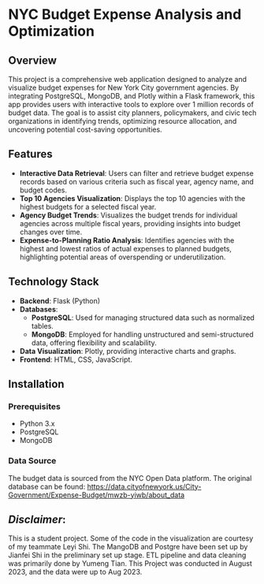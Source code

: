 # NYC Budget Expense Analysis and Optimization

## Overview

This project is a comprehensive web application designed to analyze and visualize budget expenses for New York City government agencies. By integrating PostgreSQL, MongoDB, and Plotly within a Flask framework, this app provides users with interactive tools to explore over 1 million records of budget data. The goal is to assist city planners, policymakers, and civic tech organizations in identifying trends, optimizing resource allocation, and uncovering potential cost-saving opportunities. 

## Features

- **Interactive Data Retrieval**: Users can filter and retrieve budget expense records based on various criteria such as fiscal year, agency name, and budget codes.
- **Top 10 Agencies Visualization**: Displays the top 10 agencies with the highest budgets for a selected fiscal year.
- **Agency Budget Trends**: Visualizes the budget trends for individual agencies across multiple fiscal years, providing insights into budget changes over time.
- **Expense-to-Planning Ratio Analysis**: Identifies agencies with the highest and lowest ratios of actual expenses to planned budgets, highlighting potential areas of overspending or underutilization.

## Technology Stack

- **Backend**: Flask (Python)
- **Databases**: 
  - **PostgreSQL**: Used for managing structured data such as normalized tables.
  - **MongoDB**: Employed for handling unstructured and semi-structured data, offering flexibility and scalability.
- **Data Visualization**: Plotly, providing interactive charts and graphs.
- **Frontend**: HTML, CSS, JavaScript.

## Installation

### Prerequisites

- Python 3.x
- PostgreSQL
- MongoDB

### Data Source
The budget data is sourced from the NYC Open Data platform. The original database can be found: https://data.cityofnewyork.us/City-Government/Expense-Budget/mwzb-yiwb/about_data
## *Disclaimer*:
This is a student project. Some of the code in the visualization are courtesy of my teammate Leyi Shi. The MangoDB and Postgre have been set up by Jianfei Shi in the preliminary set up stage. ETL pipeline and data cleaning was primarily done by Yumeng Tian. This Project was conducted in August 2023, and the data were up to Aug 2023.
